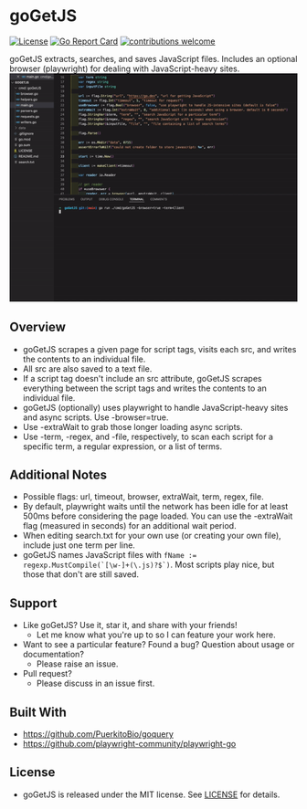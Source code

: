 # goGetJS
[![License](https://img.shields.io/badge/License-MIT-blue.svg)](http://opensource.org/licenses/MIT)
[![Go Report Card](https://goreportcard.com/badge/github.com/davemolk/goGetJS)](https://goreportcard.com/report/github.com/davemolk/goGetJS)
[![contributions welcome](https://img.shields.io/badge/contributions-welcome-brightgreen.svg?style=flat)](https://github.com/davemolk/goGetJS/issues)

goGetJS extracts, searches, and saves JavaScript files. Includes an optional browser (playwright) for dealing with JavaScript-heavy sites.
![demo](demo.gif)
## Overview
* goGetJS scrapes a given page for script tags, visits each src, and writes the contents to an individual file.
* All src are also saved to a text file.
* If a script tag doesn't include an src attribute, goGetJS scrapes everything between the script tags and writes the contents to an individual file.
* goGetJS (optionally) uses playwright to handle JavaScript-heavy sites and async scripts. Use -browser=true.
* Use -extraWait to grab those longer loading async scripts.
* Use -term, -regex, and -file, respectively, to scan each script for a specific term, a regular expression, or a list of terms.

## Additional Notes
* Possible flags: url, timeout, browser, extraWait, term, regex, file.
* By default, playwright waits until the network has been idle for at least 500ms before considering the page loaded. You can use the -extraWait flag (measured in seconds) for an additional wait period.
* When editing search.txt for your own use (or creating your own file), include just one term per line.
* goGetJS names JavaScript files with ```fName := regexp.MustCompile(`[\w-]+(\.js)?$`)```. Most scripts play nice, but those that don't are still saved.

## Support
* Like goGetJS? Use it, star it, and share with your friends!
    - Let me know what you're up to so I can feature your work here.
* Want to see a particular feature? Found a bug? Question about usage or documentation?
    - Please raise an issue.
* Pull request?
    - Please discuss in an issue first. 

## Built With
* https://github.com/PuerkitoBio/goquery
* https://github.com/playwright-community/playwright-go

## License
* goGetJS is released under the MIT license. See [LICENSE](LICENSE) for details.